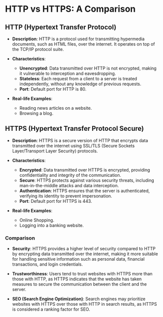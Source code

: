 # HTTP vs HTTPS: A Comparison

## HTTP (Hypertext Transfer Protocol)

- **Description**: HTTP is a protocol used for transmitting hypermedia documents, such as HTML files, over the internet. It operates on top of the TCP/IP protocol suite.
  
- **Characteristics**:
  - **Unencrypted**: Data transmitted over HTTP is not encrypted, making it vulnerable to interception and eavesdropping.
  - **Stateless**: Each request from a client to a server is treated independently, without any knowledge of previous requests.
  - **Port**: Default port for HTTP is 80.

- **Real-life Examples**:
  - Reading news articles on a website.
  - Browsing a blog.

## HTTPS (Hypertext Transfer Protocol Secure)

- **Description**: HTTPS is a secure version of HTTP that encrypts data transmitted over the internet using SSL/TLS (Secure Sockets Layer/Transport Layer Security) protocols.
  
- **Characteristics**:
  - **Encrypted**: Data transmitted over HTTPS is encrypted, providing confidentiality and integrity of the communication.
  - **Secure**: HTTPS protects against various security threats, including man-in-the-middle attacks and data interception.
  - **Authentication**: HTTPS ensures that the server is authenticated, verifying its identity to prevent impersonation.
  - **Port**: Default port for HTTPS is 443.

- **Real-life Examples**:
  - Online Shopping.
  - Logging into a banking website.

### Comparison

- **Security**: HTTPS provides a higher level of security compared to HTTP by encrypting data transmitted over the internet, making it more suitable for handling sensitive information such as personal data, financial transactions, and login credentials.
  
- **Trustworthiness**: Users tend to trust websites with HTTPS more than those with HTTP, as HTTPS indicates that the website has taken measures to secure the communication between the client and the server.

- **SEO (Search Engine Optimization)**: Search engines may prioritize websites with HTTPS over those with HTTP in search results, as HTTPS is considered a ranking factor for SEO.
